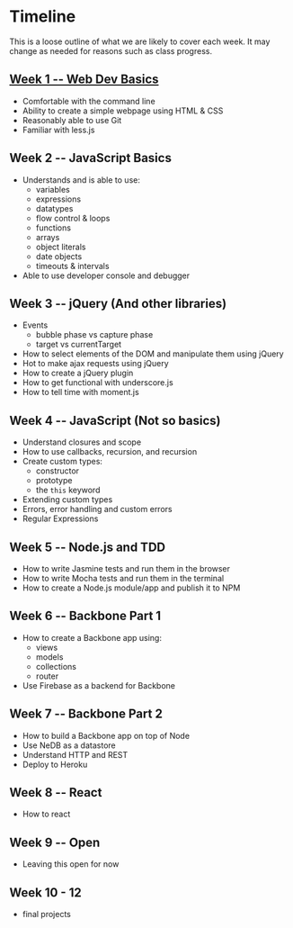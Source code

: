 # Timeline

This is a loose outline of what we are likely to cover each week. It may change as needed for reasons such as class progress.

## [Week 1 -- Web Dev Basics](Week-01.md)

* Comfortable with the command line
* Ability to create a simple webpage using HTML & CSS
* Reasonably able to use Git
* Familiar with less.js

## Week 2 -- JavaScript Basics

* Understands and is able to use:
  - variables
  - expressions
  - datatypes
  - flow control & loops
  - functions
  - arrays
  - object literals
  - date objects
  - timeouts & intervals
* Able to use developer console and debugger

## Week 3 -- jQuery (And other libraries)

* Events
  - bubble phase vs capture phase
  - target vs currentTarget
* How to select elements of the DOM and manipulate them using jQuery
* Hot to make ajax requests using jQuery
* How to create a jQuery plugin
* How to get functional with underscore.js
* How to tell time with moment.js

## Week 4 -- JavaScript (Not so basics)

* Understand closures and scope
* How to use callbacks, recursion, and recursion
* Create custom types:
  - constructor
  - prototype
  - the `this` keyword
* Extending custom types
* Errors, error handling and custom errors
* Regular Expressions

## Week 5 -- Node.js and TDD

* How to write Jasmine tests and run them in the browser
* How to write Mocha tests and run them in the terminal
* How to create a Node.js module/app and publish it to NPM

## Week 6 -- Backbone Part 1

* How to create a Backbone app using:
  - views
  - models
  - collections
  - router
* Use Firebase as a backend for Backbone

## Week 7 -- Backbone Part 2

* How to build a Backbone app on top of Node
* Use NeDB as a datastore
* Understand HTTP and REST
* Deploy to Heroku

## Week 8 -- React

* How to react

## Week 9 -- Open

* Leaving this open for now

## Week 10 - 12

* final projects
